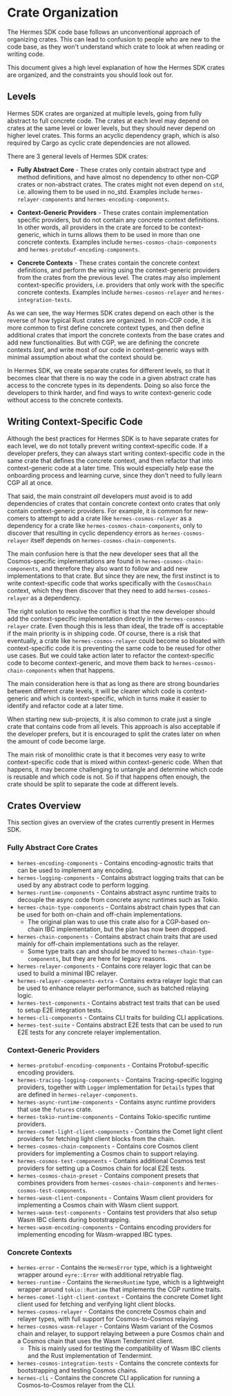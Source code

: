 # Crate Organization

The Hermes SDK code base follows an unconventional approach of organizing crates. This can lead to confusion to people who are new to the code base, as they won't understand which crate to look at when reading or writing code.

This document gives a high level explanation of how the Hermes SDK crates are organized, and the constraints you should look out for.

## Levels

Hermes SDK crates are organized at multiple levels, going from fully abstract to full concrete code. The crates at each level may depend on crates at the same level or lower levels, but they should never depend on higher level crates. This forms an acyclic dependency graph, which is also required by Cargo as cyclic crate dependencies are not allowed.

There are 3 general levels of Hermes SDK crates:

- **Fully Abstract Core** - These crates only contain abstract type and method definitions, and have almost no dependency to other non-CGP crates or non-abstract crates. The crates might not even depend on `std`, i.e. allowing them to be used in no_std. Examples include `hermes-relayer-components` and `hermes-encoding-components`.

- **Context-Generic Providers** - These crates contain implementation specific providers, but do not contain any concrete context definitions. In other words, all providers in the crate are forced to be context-generic, which in turns allows them to be used in more than one concrete contexts. Examples include `hermes-cosmos-chain-components` and `hermes-protobuf-encoding-components`.

- **Concrete Contexts** - These crates contain the concrete context definitions, and perform the wiring using the context-generic providers from the crates from the previous level. The crates may also implement context-specific providers, i.e. providers that only work with the specific concrete contexts. Examples include `hermes-cosmos-relayer` and `hermes-integration-tests`.

As we can see, the way Hermes SDK crates depend on each other is the reverse of how typical Rust crates are organized. In non-CGP code, it is more common to first define concrete context types, and then define additional crates that import the concrete contexts from the base crates and add new functionalities. But with CGP, we are defining the concrete contexts _last_, and write most of our code in context-generic ways with minimal assumption about what the context should be.

In Hermes SDK, we create separate crates for different levels, so that it becomes clear that there is no way the code in a given abstract crate has access to the concrete types in its dependents. Doing so also force the developers to think harder, and find ways to write context-generic code without access to the concrete contexts.

## Writing Context-Specific Code

Although the best practices for Hermes SDK is to have separate crates for each level, we do not totally prevent writing context-specific code. If a developer prefers, they can always start writing context-specific code in the same crate that defines the concrete context, and then refactor that into context-generic code at a later time. This would especially help ease the onboarding process and learning curve, since they don't need to fully learn CGP all at once.

That said, the main constraint _all_ developers _must_ avoid is to add dependencies of crates that contain concrete context onto crates that only contain context-generic providers. For example, it is common for new-comers to attempt to add a crate like `hermes-cosmos-relayer` as a dependency for a crate like `hermes-cosmos-chain-components`, only to discover that resulting in cyclic dependency errors as `hermes-cosmos-relayer` itself depends on `hermes-cosmos-chain-components`.

The main confusion here is that the new developer sees that all the Cosmos-specific implementations are found in `hermes-cosmos-chain-components`, and therefore they also want to follow and add new implementations to that crate. But since they are new, the first instinct is to write context-specific code that works specifically with the `CosmosChain` context, which they then discover that they need to add `hermes-cosmos-relayer` as a dependency.

The right solution to resolve the conflict is that the new developer should add the context-specific implementation directly in the `hermes-cosmos-relayer` crate. Even though this is less than ideal, the trade off is acceptable if the main priority is in shipping code. Of course, there is a risk that eventually, a crate like `hermes-cosmos-relayer` could become so bloated with context-specific code it is preventing the same code to be reused for other use cases. But we could take action later to refactor the context-specific code to become context-generic, and move them back to `hermes-cosmos-chain-components` when that happens.

The main consideration here is that as long as there are strong boundaries between different crate levels, it will be clearer which code is context-generic and which is context-specific, which in turns make it easier to identify and refactor code at a later time.

When starting new sub-projects, it is also common to crate just a single crate that contains code from all levels. This approach is also acceptable if the developer prefers, but it is encouraged to split the crates later on when the amount of code become large.

The main risk of monolithic crate is that it becomes very easy to write context-specific code that is mixed within context-generic code. When that happens, it may become challenging to untangle and determine which code is reusable and which code is not. So if that happens often enough, the crate should be split to separate the code at different levels.

## Crates Overview

This section gives an overview of the crates currently present in Hermes SDK.

### Fully Abstract Core Crates

- `hermes-encoding-components` - Contains encoding-agnostic traits that can be used to implement any encoding.
- `hermes-logging-components` - Contains abstract logging traits that can be used by any abstract code to perform logging.
- `hermes-runtime-components` - Contains abstract async runtime traits to decouple the async code from concrete async runtimes such as Tokio.
- `hermes-chain-type-components` - Contains abstract chain types that can be used for both on-chain and off-chain implementations.
    - The original plan was to use this crate also for a CGP-based on-chain IBC implementation, but the plan has now been dropped.
- `hermes-chain-components` - Contains abstract chain traits that are used mainly for off-chain implementations such as the relayer.
    - Some type traits can and should be moved to `hermes-chain-type-components`, but they are here for legacy reasons.
- `hermes-relayer-components` - Contains core relayer logic that can be used to build a minimal IBC relayer.
- `hermes-relayer-components-extra` - Contains extra relayer logic that can be used to enhance relayer performance, such as batched relaying logic.
- `hermes-test-components` - Contains abstract test traits that can be used to setup E2E integration tests.
- `hermes-cli-components` - Contains CLI traits for building CLI applications.
- `hermes-test-suite` - Contains abstract E2E tests that can be used to run E2E tests for any concrete relayer implementation.

### Context-Generic Providers

- `hermes-protobuf-encoding-components` - Contains Protobuf-specific encoding providers.
- `hermes-tracing-logging-components` - Contains Tracing-specific logging providers, together with `Logger` implementation for `Details` types that are defined in `hermes-relayer-components`.
- `hermes-async-runtime-components` - Contains async runtime providers that use the `futures` crate.
- `hermes-tokio-runtime-components` - Contains Tokio-specific runtime providers.
- `hermes-comet-light-client-components` - Contains the Comet light client providers for fetching light client blocks from the chain.
- `hermes-cosmos-chain-components` - Contains core Cosmos client providers for implementing a Cosmos chain to support relaying.
- `hermes-cosmos-test-components` - Contains additional Cosmos test providers for setting up a Cosmos chain for local E2E tests.
- `hermes-cosmos-chain-preset` - Contains component presets that combines providers from `hermes-cosmos-chain-components` and `hermes-cosmos-test-components`.
- `hermes-wasm-client-components` - Contains Wasm client providers for implementing a Cosmos chain with Wasm client support.
- `hermes-wasm-test-components` - Contains test providers that also setup Wasm IBC clients during bootstrapping.
- `hermes-wasm-encoding-components` - Contains encoding providers for implementing encoding for Wasm-wrapped IBC types.

### Concrete Contexts

- `hermes-error` - Contains the `HermesError` type, which is a lightweight wrapper around `eyre::Error` with additional retryable flag.
- `hermes-runtime` - Contains the `HermesRuntime` type, which is a lightweight wrapper around `tokio::Runtime` that implements the CGP runtime traits.
- `hermes-comet-light-client-context` - Contains the concrete Comet light client used for fetching and verifying light client blocks.
- `hermes-cosmos-relayer` - Contains the concrete Cosmos chain and relayer types, with full support for Cosmos-to-Cosmos relaying.
- `hermes-cosmos-wasm-relayer` - Contains Wasm variant of the Cosmos chain and relayer, to support relaying between a pure Cosmos chain and a Cosmos chain that uses the Wasm Tendermint client.
    - This is mainly used for testing the compatibility of Wasm IBC clients and the Rust implementation of Tendermint.
- `hermes-cosmos-integration-tests` - Contains the concrete contexts for bootstrapping and testing Cosmos chains.
- `hermes-cli` - Contains the concrete CLI application for running a Cosmos-to-Cosmos relayer from the CLI.